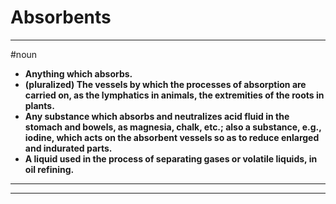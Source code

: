 # Absorbents
---
#noun
- **Anything which absorbs.**
- **(pluralized) The vessels by which the processes of absorption are carried on, as the lymphatics in animals, the extremities of the roots in plants.**
- **Any substance which absorbs and neutralizes acid fluid in the stomach and bowels, as magnesia, chalk, etc.; also a substance, e.g., iodine, which acts on the absorbent vessels so as to reduce enlarged and indurated parts.**
- **A liquid used in the process of separating gases or volatile liquids, in oil refining.**
---
---
